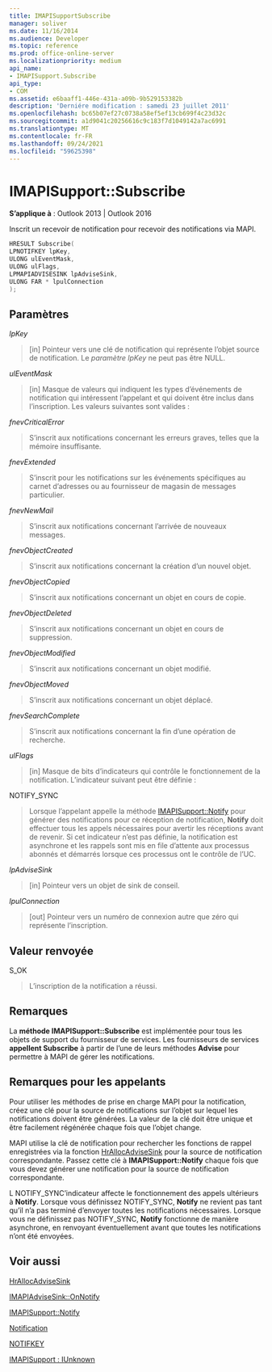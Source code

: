 ```yaml
---
title: IMAPISupportSubscribe
manager: soliver
ms.date: 11/16/2014
ms.audience: Developer
ms.topic: reference
ms.prod: office-online-server
ms.localizationpriority: medium
api_name:
- IMAPISupport.Subscribe
api_type:
- COM
ms.assetid: e6baaff1-446e-431a-a09b-9b529153382b
description: 'Derniére modification : samedi 23 juillet 2011'
ms.openlocfilehash: bc65b07ef27c0738a58ef5ef13cb699f4c23d32c
ms.sourcegitcommit: a1d9041c20256616c9c183f7d1049142a7ac6991
ms.translationtype: MT
ms.contentlocale: fr-FR
ms.lasthandoff: 09/24/2021
ms.locfileid: "59625398"
---
```

# <a name="imapisupportsubscribe"></a>IMAPISupport::Subscribe

  
  
**S’applique à** : Outlook 2013 | Outlook 2016 
  
Inscrit un recevoir de notification pour recevoir des notifications via MAPI.
  
```cpp
HRESULT Subscribe(
LPNOTIFKEY lpKey,
ULONG ulEventMask,
ULONG ulFlags,
LPMAPIADVISESINK lpAdviseSink,
ULONG FAR * lpulConnection
);
```

## <a name="parameters"></a>Paramètres

 _lpKey_
  
> [in] Pointeur vers une clé de notification qui représente l’objet source de notification. Le  _paramètre lpKey_ ne peut pas être NULL. 
    
 _ulEventMask_
  
> [in] Masque de valeurs qui indiquent les types d’événements de notification qui intéressent l’appelant et qui doivent être inclus dans l’inscription. Les valeurs suivantes sont valides :
    
 _fnevCriticalError_
  
> S’inscrit aux notifications concernant les erreurs graves, telles que la mémoire insuffisante.
    
 _fnevExtended_
  
> S’inscrit pour les notifications sur les événements spécifiques au carnet d’adresses ou au fournisseur de magasin de messages particulier.
    
 _fnevNewMail_
  
> S’inscrit aux notifications concernant l’arrivée de nouveaux messages. 
    
 _fnevObjectCreated_
  
> S’inscrit aux notifications concernant la création d’un nouvel objet.
    
 _fnevObjectCopied_
  
> S’inscrit aux notifications concernant un objet en cours de copie.
    
 _fnevObjectDeleted_
  
> S’inscrit aux notifications concernant un objet en cours de suppression.
    
 _fnevObjectModified_
  
> S’inscrit aux notifications concernant un objet modifié.
    
 _fnevObjectMoved_
  
> S’inscrit aux notifications concernant un objet déplacé.
    
 _fnevSearchComplete_
  
> S’inscrit aux notifications concernant la fin d’une opération de recherche.
    
 _ulFlags_
  
> [in] Masque de bits d’indicateurs qui contrôle le fonctionnement de la notification. L’indicateur suivant peut être définie :
    
NOTIFY_SYNC 
  
> Lorsque l’appelant appelle la méthode [IMAPISupport::Notify](imapisupport-notify.md) pour générer des notifications pour ce réception de notification, **Notify** doit effectuer tous les appels nécessaires pour avertir les réceptions avant de revenir. Si cet indicateur n’est pas définie, la notification est asynchrone et les rappels sont mis en file d’attente aux processus abonnés et démarrés lorsque ces processus ont le contrôle de l’UC. 
    
 _lpAdviseSink_
  
> [in] Pointeur vers un objet de sink de conseil. 
    
 _lpulConnection_
  
> [out] Pointeur vers un numéro de connexion autre que zéro qui représente l’inscription.
    
## <a name="return-value"></a>Valeur renvoyée

S_OK 
  
> L’inscription de la notification a réussi.
    
## <a name="remarks"></a>Remarques

La **méthode IMAPISupport::Subscribe** est implémentée pour tous les objets de support du fournisseur de services. Les fournisseurs de services **appellent Subscribe** à partir de l’une de leurs méthodes **Advise** pour permettre à MAPI de gérer les notifications. 
  
## <a name="notes-to-callers"></a>Remarques pour les appelants

Pour utiliser les méthodes de prise en charge MAPI pour la notification, créez une clé pour la source de notifications sur l’objet sur lequel les notifications doivent être générées. La valeur de la clé doit être unique et être facilement régénérée chaque fois que l’objet change. 
  
MAPI utilise la clé de notification pour rechercher les fonctions de rappel enregistrées via la fonction [HrAllocAdviseSink](hrallocadvisesink.md) pour la source de notification correspondante. Passez cette clé à **IMAPISupport::Notify** chaque fois que vous devez générer une notification pour la source de notification correspondante. 
  
L NOTIFY_SYNC’indicateur affecte le fonctionnement des appels ultérieurs à **Notify**. Lorsque vous définissez NOTIFY_SYNC, **Notify** ne revient pas tant qu’il n’a pas terminé d’envoyer toutes les notifications nécessaires. Lorsque vous ne définissez pas NOTIFY_SYNC, **Notify** fonctionne de manière asynchrone, en renvoyant éventuellement avant que toutes les notifications n’ont été envoyées. 
  
## <a name="see-also"></a>Voir aussi



[HrAllocAdviseSink](hrallocadvisesink.md)
  
[IMAPIAdviseSink::OnNotify](imapiadvisesink-onnotify.md)
  
[IMAPISupport::Notify](imapisupport-notify.md)
  
[Notification](notification.md)
  
[NOTIFKEY](notifkey.md)
  
[IMAPISupport : IUnknown](imapisupportiunknown.md)

